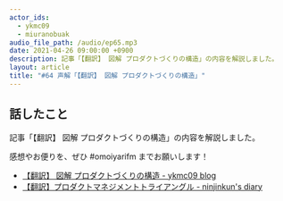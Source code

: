 ```yaml
---
actor_ids:
  - ykmc09
  - miuranobuak
audio_file_path: /audio/ep65.mp3
date: 2021-04-26 09:00:00 +0900
description: 記事「【翻訳】 図解 プロダクトづくりの構造」の内容を解説しました。
layout: article
title: "#64 声解「【翻訳】 図解 プロダクトづくりの構造」"
---
```


## 話したこと

記事「【翻訳】 図解 プロダクトづくりの構造」の内容を解説しました。

感想やお便りを、ぜひ #omoiyarifm までお願いします！

- [【翻訳】 図解 プロダクトづくりの構造 - ykmc09 blog](https://ykmc09.hateblo.jp/entry/2021/04/13/091443)
- [【翻訳】プロダクトマネジメントトライアングル - ninjinkun's diary](https://ninjinkun.hatenablog.com/entry/the-product-management-triangle-ja)
